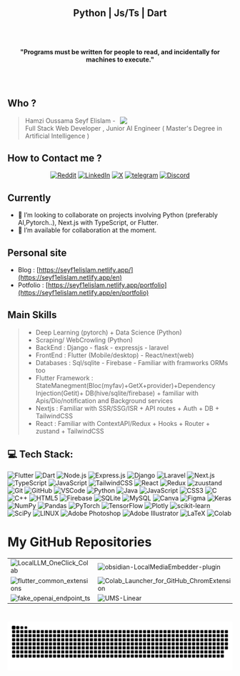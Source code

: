 <h2 align="center"> Python |  Js/Ts  |  Dart </h2>
<br><br>

<p align="center">
  <b>"Programs must be written for people to read, and incidentally for machines to execute."</b><br>
  
</p>

<br><br>
 <!--
<div align="center">

 <img src="https://github-readme-streak-stats.herokuapp.com/?user=seyf1elislam" height="150"   />
</div>
-->
<!--
 <img src="https://github-readme-stats.vercel.app/api?hide_title=false&hide_rank=true&show_icons=true&include_all_commits=true&count_private=true&disable_animations=false&theme=dracula&locale=en&hide_border=false&username=seyf1elislam" height="150" alt="stats"  />
<img src="https://github-readme-stats.vercel.app/api/top-langs?locale=en&hide_title=false&layout=compact&card_width=320&langs_count=5&theme=dracula&hide_border=false&username=seyf1elislam" height="150" alt="languages"  /> -->

## Who ?

<img align="right" width="50%" src="https://github-readme-stats.vercel.app/api?hide_title=false&hide_rank=true&show_icons=true&include_all_commits=true&count_private=true&disable_animations=false&theme=dracula&locale=en&hide_border=false&username=seyf1elislam">

> Hamzi Oussama Seyf Elislam - Full Stack Web Developer , Junior AI Engineer ( Master's Degree in Artificial Intelligence )

## How to Contact me ?

<div align="center">


[![Reddit](https://img.shields.io/badge/Reddit-%23ff4500.svg?logo=Reddit&logoColor=white)](https://www.reddit.com/u/seyf1elislam)
[![LinkedIn](https://img.shields.io/badge/LinkedIn-%230077B5.svg?logo=linkedin&logoColor=white)](https://www.linkedin.com/in/seyf1eislam)
[![X](https://img.shields.io/badge/Twitter-%23222.svg?logo=X&logoColor=white)](https://twitter.com/seyf1elislam)
[![telegram](https://img.shields.io/badge/Telegram-%2326A5E4.svg?logo=Telegram&logoColor=white)](https://t.me/seyf1eislam)
[![Discord](https://img.shields.io/badge/Discord-%235865F2.svg?logo=discord&logoColor=white)](https://discordapp.com/users/seyf1elislam)

</div>

## Currently
- 👯 I’m looking to collaborate on projects involving Python (preferably AI,Pytorch..), Next.js with TypeScript, or Flutter. 
- 🤗 I’m available for collaboration at the moment.

## Personal site  
- Blog : [https://seyf1elislam.netlify.app/](https://seyf1elislam.netlify.app/en)
- Potfolio : [https://seyf1elislam.netlify.app/portfolio](https://seyf1elislam.netlify.app/en/portfolio)


## Main Skills

> - Deep Learning (pytorch) + Data Science (Python)
> - Scraping/ WebCrowling (Python)
> - BackEnd : Django - flask - expressjs - laravel
> - FrontEnd : Flutter (Mobile/desktop) - React/next(web)
> - Databases : Sql/sqlite - Firebase - Familiar with framworks ORMs too
> - Flutter Framework : StateManegment(Bloc(myfav)+GetX+provider)+Dependency Injection(Getit)+ DB(hive/sqlite/firebase) + familiar with Apis/Dio/notification and Background services
> - Nextjs : Familiar with SSR/SSG/ISR + API routes + Auth + DB + TailwindCSS
> - React : Familiar with ContextAPI/Redux + Hooks + Router + zustand + TailwindCSS

## 💻 Tech Stack:

![Flutter](https://img.shields.io/badge/Flutter-%2302569B.svg?style=for-the-badge&logo=Flutter&logoColor=white)
![Dart](https://img.shields.io/badge/Dart-%230175C2.svg?style=for-the-badge&logo=Dart&logoColor=white)
![Node.js](https://img.shields.io/badge/Node.js-%2343853D.svg?style=for-the-badge&logo=Node.js&logoColor=white)
![Express.js](https://img.shields.io/badge/Express.js-%23404d59.svg?style=for-the-badge)
![Django](https://img.shields.io/badge/Django-%23092E20.svg?style=for-the-badge&logo=Django&logoColor=white)
![Laravel](https://img.shields.io/badge/Laravel-%23FF2D20.svg?style=for-the-badge&logo=Laravel&logoColor=white)
![Next.js](https://img.shields.io/badge/Next.js-%23000000.svg?style=for-the-badge&logo=Next.js&logoColor=white)
![TypeScript](https://img.shields.io/badge/TypeScript-%23007ACC.svg?style=for-the-badge&logo=TypeScript&logoColor=white)
![JavaScript](https://img.shields.io/badge/JavaScript-%23F7DF1E.svg?style=for-the-badge&logo=JavaScript&logoColor=black)
![TailwindCSS](https://img.shields.io/badge/tailwindcss-%2338B2AC.svg?style=for-the-badge&logo=tailwind-css&logoColor=white)
![React](https://img.shields.io/badge/react-%2320232a.svg?style=for-the-badge&logo=react&logoColor=%2361DAFB)
![Redux](https://img.shields.io/badge/redux-%23593d88.svg?style=for-the-badge&logo=redux&logoColor=white)
![zuustand](https://img.shields.io/badge/zustand-%23593d88.svg?style=for-the-badge&logo=zustand&logoColor=white)
![Git](https://img.shields.io/badge/Git-%23F05032.svg?style=for-the-badge&logo=Git&logoColor=white)
![GitHub](https://img.shields.io/badge/GitHub-%23121011.svg?style=for-the-badge&logo=GitHub&logoColor=white)
![VSCode](https://img.shields.io/badge/VSCode-%23007ACC.svg?style=for-the-badge&logo=Visual-Studio-Code&logoColor=white)
![Python](https://img.shields.io/badge/python-3670A0?style=for-the-badge&logo=python&logoColor=ffdd54)
![Java](https://img.shields.io/badge/java-%23ED8B00.svg?style=for-the-badge&logo=java&logoColor=white)
![JavaScript](https://img.shields.io/badge/javascript-%23323330.svg?style=for-the-badge&logo=javascript&logoColor=%23F7DF1E)
![CSS3](https://img.shields.io/badge/css3-%231572B6.svg?style=for-the-badge&logo=css3&logoColor=white)
![C](https://img.shields.io/badge/c-%2300599C.svg?style=for-the-badge&logo=c&logoColor=white)
![C++](https://img.shields.io/badge/c++-%2300599C.svg?style=for-the-badge&logo=c%2B%2B&logoColor=white)
![HTML5](https://img.shields.io/badge/html5-%23E34F26.svg?style=for-the-badge&logo=html5&logoColor=white)
![Firebase](https://img.shields.io/badge/firebase-%23039BE5.svg?style=for-the-badge&logo=firebase)
![SQLite](https://img.shields.io/badge/sqlite-%2307405e.svg?style=for-the-badge&logo=sqlite&logoColor=white)
![MySQL](https://img.shields.io/badge/mysql-%2300f.svg?style=for-the-badge&logo=mysql&logoColor=white)
![Canva](https://img.shields.io/badge/Canva-%2300C4CC.svg?style=for-the-badge&logo=Canva&logoColor=white)
![Figma](https://img.shields.io/badge/figma-%23F24E1E.svg?style=for-the-badge&logo=figma&logoColor=white)
![Keras](https://img.shields.io/badge/Keras-%23D00000.svg?style=for-the-badge&logo=Keras&logoColor=white)
![NumPy](https://img.shields.io/badge/numpy-%23013243.svg?style=for-the-badge&logo=numpy&logoColor=white)
![Pandas](https://img.shields.io/badge/pandas-%23150458.svg?style=for-the-badge&logo=pandas&logoColor=white)
![PyTorch](https://img.shields.io/badge/PyTorch-%23EE4C2C.svg?style=for-the-badge&logo=PyTorch&logoColor=white)
![TensorFlow](https://img.shields.io/badge/TensorFlow-%23FF6F00.svg?style=for-the-badge&logo=TensorFlow&logoColor=white)
![Plotly](https://img.shields.io/badge/Plotly-%233F4F75.svg?style=for-the-badge&logo=plotly&logoColor=white)
![scikit-learn](https://img.shields.io/badge/scikit--learn-%23F7931E.svg?style=for-the-badge&logo=scikit-learn&logoColor=white)
![SciPy](https://img.shields.io/badge/SciPy-%230C55A5.svg?style=for-the-badge&logo=scipy&logoColor=%white)
![LINUX](https://img.shields.io/badge/Linux-FCC624?style=for-the-badge&logo=linux&logoColor=black)
![Adobe Photoshop](https://img.shields.io/badge/adobephotoshop-%2331A8FF.svg?style=for-the-badge&logo=adobephotoshop&logoColor=white)
![Adobe Illustrator](https://img.shields.io/badge/adobeillustrator-%23FF9A00.svg?style=for-the-badge&logo=adobeillustrator&logoColor=white)
![LaTeX](https://img.shields.io/badge/latex-%23008080.svg?style=for-the-badge&logo=latex&logoColor=white)
![Colab](https://img.shields.io/badge/Colab-%23F9AB00.svg?style=for-the-badge&logo=googlecolab&logoColor=white)

# My GitHub Repositories
<div align="center">
  <table>
    <tr>
      <td><img width="100%" src="https://github-readme-stats.vercel.app/api/pin/?username=seyf1elislam&repo=LocalLLM_OneClick_Colab&theme=dracula" alt="LocalLLM_OneClick_Colab"></td>
      <td><img width="100%" src="https://github-readme-stats.vercel.app/api/pin/?username=seyf1elislam&repo=obsidian-LocalMediaEmbedder-plugin&theme=dracula" alt="obsidian-LocalMediaEmbedder-plugin"></td>
    </tr>
    <tr>
      <td><img width="100%" src="https://github-readme-stats.vercel.app/api/pin/?username=seyf1elislam&repo=flutter_common_extensions&theme=dracula" alt="flutter_common_extensions"></td>
      <td><img width="100%" src="https://github-readme-stats.vercel.app/api/pin/?username=seyf1elislam&repo=Colab_Launcher_for_GitHub_ChromExtension&theme=dracula" alt="Colab_Launcher_for_GitHub_ChromExtension"></td>
    </tr>
    <tr>
      <td><img width="100%" src="https://github-readme-stats.vercel.app/api/pin/?username=seyf1elislam&repo=fake_openai_endpoint_ts&theme=dracula" alt="fake_openai_endpoint_ts"></td>
      <td><img width="100%" src="https://github-readme-stats.vercel.app/api/pin/?username=seyf1elislam&repo=UMS-Linear&theme=dracula" alt="UMS-Linear"></td>
    </tr>
  </table>
</div>

#

<img src="https://github.com/seyf1elislam/seyf1elislam/blob/main/snake.svg" alt="-" />

<p align="center"> <img src="https://komarev.com/ghpvc/?username=seyf1elislam&label=views&color=0e75b6&style=flat" alt="seyf1elislam" style="display:none"/> </p>
